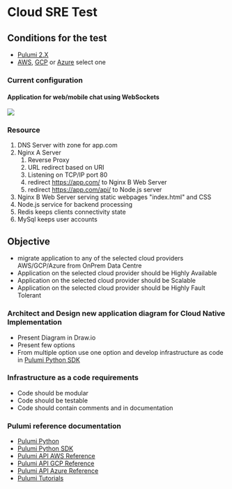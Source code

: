 # Cloud SRE Test

## Conditions for the test

- [Pulumi 2.X](https://www.pulumi.com/)
- [AWS](https://aws.amazon.com/), [GCP](https://cloud.google.com/) or [Azure](https://portal.azure.com) select one

### Current configuration

#### Application for web/mobile chat using WebSockets

![](/Images/OnPrem.png)

### Resource

1. DNS Server with zone for app.com
2. Nginx A Server
   1. Reverse Proxy
   2. URL redirect based on URI
   3. Listening on TCP/IP port 80
   4. redirect https://app.com/ to Nginx B Web Server
   5. redirect https://app.com/api/ to Node.js server
3. Nginx B Web Server serving static webpages "index.html" and CSS
4. Node.js service for backend processing
5. Redis keeps clients connectivity state
6. MySql keeps user accounts

## Objective

- migrate application to any of the selected cloud providers AWS/GCP/Azure from OnPrem Data Centre
- Application on the selected cloud provider should be Highly Available
- Application on the selected cloud provider should be Scalable
- Application on the selected cloud provider should be Highly Fault Tolerant

### Architect and Design new application diagram for Cloud Native Implementation

- Present Diagram in Draw.io
- Present few options
- From multiple option use one option and develop infrastructure as code in [Pulumi Python SDK](https://github.com/pulumi/pulumi/tree/master/sdk/python)

### Infrastructure as a code requirements

- Code should be modular
- Code should be testable
- Code should contain comments and in documentation

### Pulumi reference documentation

- [Pulumi Python](https://www.pulumi.com/docs/intro/languages/python/)
- [Pulumi Python SDK](https://pypi.org/project/pulumi/)
- [Pulumi API AWS Reference](https://www.pulumi.com/docs/reference/pkg/aws/)
- [Pulumi API GCP Reference](https://www.pulumi.com/docs/reference/pkg/gcp/)
- [Pulumi API Azure Reference](https://www.pulumi.com/docs/reference/pkg/azure/)
- [Pulumi Tutorials](https://www.pulumi.com/docs/tutorials/)